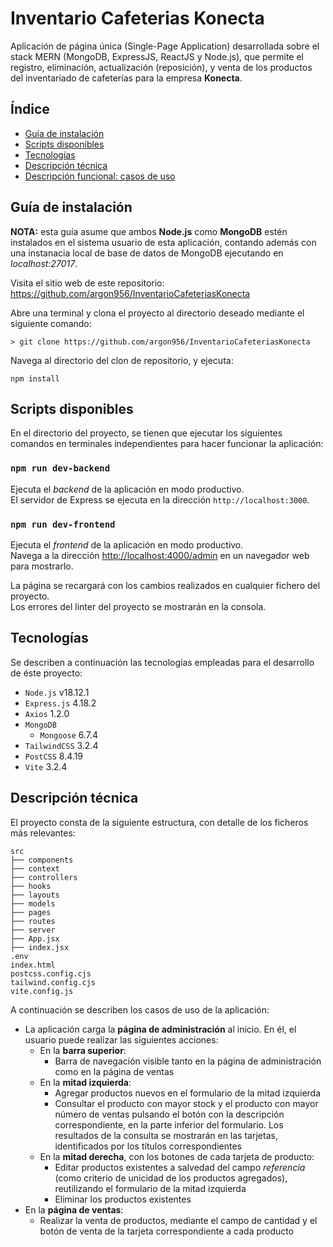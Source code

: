 # Inventario Cafeterias Konecta

Aplicación de página única (Single-Page Application) desarrollada sobre el stack MERN (MongoDB, ExpressJS, ReactJS y Node.js), que permite el registro, eliminación, actualización (reposición), y venta de los productos del inventariado de cafeterías para la empresa **Konecta**.

## Índice

- [Guía de instalación](#guía-de-instalacion)
- [Scripts disponibles](#scripts-disponibles)
- [Tecnologías](#tecnologías)
- [Descripción técnica](#descripción-técnica)
- [Descripción funcional: casos de uso](#descripción-funcional-casos-de-uso)

## Guía de instalación

**NOTA:** esta guía asume que ambos **Node.js** como **MongoDB** estén instalados en el sistema usuario de esta aplicación, contando además con una instanacia local de base de datos de MongoDB ejecutando en _localhost:27017_.

Visita el sitio web de este repositorio: https://github.com/argon956/InventarioCafeteriasKonecta

Abre una terminal y clona el proyecto al directorio deseado mediante el siguiente comando:

`> git clone https://github.com/argon956/InventarioCafeteriasKonecta`

Navega al directorio del clon de repositorio, y ejecuta:

`npm install`

## Scripts disponibles

En el directorio del proyecto, se tienen que ejecutar los siguientes comandos en terminales independientes para hacer funcionar la aplicación:

### `npm run dev-backend`

Ejecuta el _backend_ de la aplicación en modo productivo.\
El servidor de Express se ejecuta en la dirección `http://localhost:3000`.

### `npm run dev-frontend`

Ejecuta el _frontend_ de la aplicación en modo productivo.\
Navega a la dirección [http://localhost:4000/admin](http://localhost:4000/admin) en un navegador web para mostrarlo.

La página se recargará con los cambios realizados en cualquier fichero del proyecto.\
Los errores del linter del proyecto se mostrarán en la consola.

## Tecnologías

Se describen a continuación las tecnologías empleadas para el desarrollo de éste proyecto:

- `Node.js` v18.12.1
- `Express.js` 4.18.2
- `Axios` 1.2.0
- `MongoDB`
  - `Mongoose` 6.7.4
- `TailwindCSS` 3.2.4
- `PostCSS` 8.4.19
- `Vite` 3.2.4

## Descripción técnica

El proyecto consta de la siguiente estructura, con detalle de los ficheros más relevantes:

```
src
├── components
├── context
├── controllers
├── hooks
├── layouts
├── models
├── pages
├── routes
├── server
├── App.jsx
├── index.jsx
.env
index.html
postcss.config.cjs
tailwind.config.cjs
vite.config.js

```

A continuación se describen los casos de uso de la aplicación:

- La aplicación carga la **página de administración** al inicio. En él, el usuario puede realizar las siguientes acciones:
  - En la **barra superior**:
    - Barra de navegación visible tanto en la página de administración como en la página de ventas
  - En la **mitad izquierda**:
    - Agregar productos nuevos en el formulario de la mitad izquierda
    - Consultar el producto con mayor stock y el producto con mayor número de ventas pulsando el botón con la descripción correspondiente, en la parte inferior del formulario. Los resultados de la consulta se mostrarán en las tarjetas, identificados por los títulos correspondientes
  - En la **mitad derecha**, con los botones de cada tarjeta de producto:
    - Editar productos existentes a salvedad del campo _referencia_ (como criterio de unicidad de los productos agregados), reutilizando el formulario de la mitad izquierda
    - Eliminar los productos existentes
- En la **página de ventas**:
  - Realizar la venta de productos, mediante el campo de cantidad y el botón de venta de la tarjeta correspondiente a cada producto
